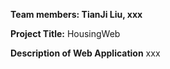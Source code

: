 **Team members: TianJi Liu, xxx**

**Project Title:** HousingWeb

**Description of Web Application**
xxx